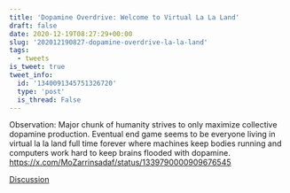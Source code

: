 ```yaml
---
title: 'Dopamine Overdrive: Welcome to Virtual La La Land'
draft: false
date: 2020-12-19T08:27:29+00:00
slug: '202012190827-dopamine-overdrive-la-la-land'
tags:
  - tweets
is_tweet: true
tweet_info:
  id: '1340091345751326720'
  type: 'post'
  is_thread: False
---
```




Observation: Major chunk of humanity strives to only maximize collective dopamine production. Eventual end game seems to be everyone living in virtual la la land full time forever where machines keep bodies running and computers work hard to keep brains flooded with dopamine. <https://x.com/MoZarrinsadaf/status/1339790000909676545>

[Discussion](https://x.com/sytelus/status/1340091345751326720)
